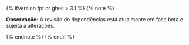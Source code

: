 {% ifversion fpt or ghes > 3.1 %}
{% note %}

**Observação:** A revisão de dependências está atualmente em fase beta e sujeita a alterações.

{% endnote %}
{% endif %}